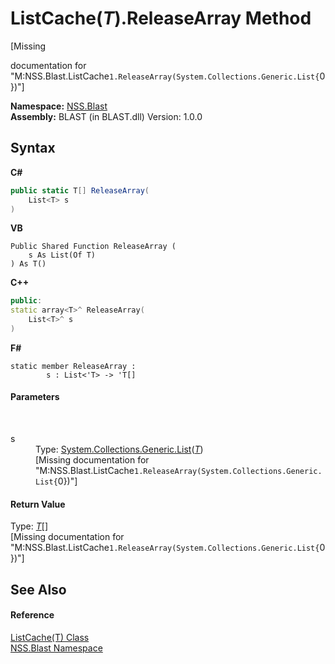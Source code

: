 # ListCache(*T*).ReleaseArray Method 
 

\[Missing <summary> documentation for "M:NSS.Blast.ListCache`1.ReleaseArray(System.Collections.Generic.List{`0})"\]

**Namespace:**&nbsp;<a href="88b55311-4a89-0894-e27a-e157e443c7f7.md">NSS.Blast</a><br />**Assembly:**&nbsp;BLAST (in BLAST.dll) Version: 1.0.0

## Syntax

**C#**<br />
``` C#
public static T[] ReleaseArray(
	List<T> s
)
```

**VB**<br />
``` VB
Public Shared Function ReleaseArray ( 
	s As List(Of T)
) As T()
```

**C++**<br />
``` C++
public:
static array<T>^ ReleaseArray(
	List<T>^ s
)
```

**F#**<br />
``` F#
static member ReleaseArray : 
        s : List<'T> -> 'T[] 

```


#### Parameters
&nbsp;<dl><dt>s</dt><dd>Type: <a href="https://docs.microsoft.com/dotnet/api/system.collections.generic.list-1" target="_blank" rel="noopener noreferrer">System.Collections.Generic.List</a>(<a href="587c1a88-05a4-749f-ce27-544d4cef91e6.md">*T*</a>)<br />\[Missing <param name="s"/> documentation for "M:NSS.Blast.ListCache`1.ReleaseArray(System.Collections.Generic.List{`0})"\]</dd></dl>

#### Return Value
Type: <a href="587c1a88-05a4-749f-ce27-544d4cef91e6.md">*T*</a>[]<br />\[Missing <returns> documentation for "M:NSS.Blast.ListCache`1.ReleaseArray(System.Collections.Generic.List{`0})"\]

## See Also


#### Reference
<a href="587c1a88-05a4-749f-ce27-544d4cef91e6.md">ListCache(T) Class</a><br /><a href="88b55311-4a89-0894-e27a-e157e443c7f7.md">NSS.Blast Namespace</a><br />